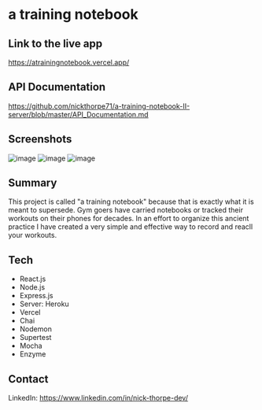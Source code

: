 # a training notebook 

## Link to the live app
https://atrainingnotebook.vercel.app/

## API Documentation
https://github.com/nickthorpe71/a-training-notebook-II-server/blob/master/API_Documentation.md

## Screenshots
![image](https://user-images.githubusercontent.com/57202558/89674122-39453480-d8ad-11ea-8387-14ad56d96fe7.png)
![image](https://user-images.githubusercontent.com/57202558/89674246-74476800-d8ad-11ea-884b-d35780b964ac.png)
![image](https://user-images.githubusercontent.com/57202558/89674310-8923fb80-d8ad-11ea-9f4a-db3d90ce3061.png)

## Summary
This project is called "a training notebook" because that is exactly what it is meant to supersede. Gym goers have carried notebooks or tracked their workouts on their phones for decades. In an effort to organize this ancient practice I have created a very simple and effective way to record and reacll your workouts.

## Tech
* React.js
* Node.js
* Express.js
* Server: Heroku
* Vercel
* Chai
* Nodemon
* Supertest
* Mocha
* Enzyme

## Contact
LinkedIn: https://www.linkedin.com/in/nick-thorpe-dev/


